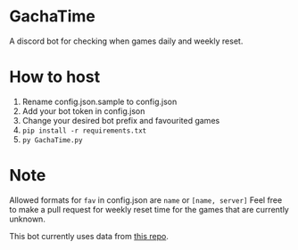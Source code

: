 # GachaTime
 
A discord bot for checking when games daily and weekly reset.
# How to host

1. Rename config.json.sample to config.json
2. Add your bot token in config.json
3. Change your desired bot prefix and favourited games
4. `pip install -r requirements.txt`
5. `py GachaTime.py`

# Note

Allowed formats for `fav` in config.json are `name` or `[name, server]`
Feel free to make a pull request for weekly reset time for the games that are currently unknown.

This bot currently uses data from [this repo](https://github.com/cicerakes/Game-Time-Master).
